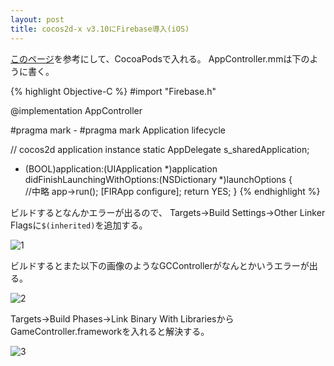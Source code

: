 ```yaml
---
layout: post
title: cocos2d-x v3.10にFirebase導入(iOS)
---
```


[このページ](https://firebase.google.com/docs/ios/setup?hl=ja)を参考にして、CocoaPodsで入れる。
AppController.mmは下のように書く。

{% highlight Objective-C %}
#import "Firebase.h"

@implementation AppController

#pragma mark -
#pragma mark Application lifecycle

// cocos2d application instance
static AppDelegate s_sharedApplication;

- (BOOL)application:(UIApplication *)application didFinishLaunchingWithOptions:(NSDictionary *)launchOptions {    
    //中略
    app->run();
    [FIRApp configure];
    return YES;
}
{% endhighlight %}

ビルドするとなんかエラーが出るので、
Targets->Build Settings->Other Linker Flagsに`$(inherited)`を追加する。

![1]({{site.baseurl}}/images/2016-07-08_1.png)

ビルドするとまた以下の画像のようなGCControllerがなんとかいうエラーが出る。

![2]({{site.baseurl}}/images/2016-07-08_2.png)

Targets->Build Phases->Link Binary With LibrariesからGameController.frameworkを入れると解決する。

![3]({{site.baseurl}}/images/2016-07-08_3.png)
